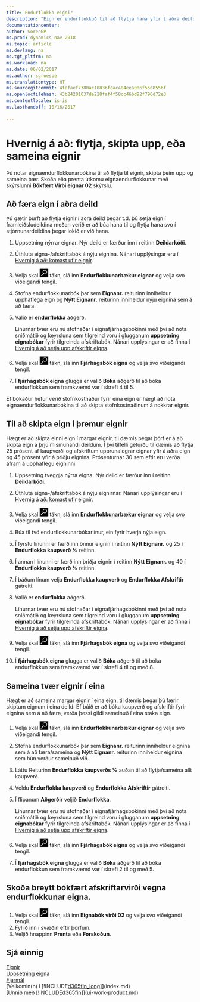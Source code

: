 ```yaml
---
title: Endurflokka eignir
description: "Eign er endurflokkuð til að flytja hana yfir í aðra deild, skipta henni upp eða sameina hana öðrum eignum."
documentationcenter: 
author: SorenGP
ms.prod: dynamics-nav-2018
ms.topic: article
ms.devlang: na
ms.tgt_pltfrm: na
ms.workload: na
ms.date: 06/02/2017
ms.author: sgroespe
ms.translationtype: HT
ms.sourcegitcommit: 4fefaef7380ac10836fcac404eea006f55d8556f
ms.openlocfilehash: 43b24201037de228faf4f58cc46bd92f796d72e3
ms.contentlocale: is-is
ms.lasthandoff: 10/16/2017

---
```

# <a name="how-to-transfer-split-or-combine-fixed-assets"></a>Hvernig á að: flytja, skipta upp, eða sameina eignir
Þú notar eignaendurflokkunarbókina til að flytja til eignir, skipta þeim upp og sameina þær. Skoða eða prenta útkomu eignaendurflokkunar með skýrslunni **Bókfært Virði eignar 02** skýrslu.

## <a name="to-transfer-a-fixed-asset-to-a-different-department"></a>Að færa eign í aðra deild
Þú gætir þurft að flytja eignir í aðra deild þegar t.d. þú setja eign í framleiðsludeildina meðan verið er að búa hana til og flytja hana svo í stjórnunardeildina þegar lokið er við hana.  

1. Uppsetning nýrrar eignar. Nýr deild er færður inn í reitinn **Deildarkóði**.
2. Úthluta eigna-/afskriftabók á nýju eignina. Nánari upplýsingar eru í [Hvernig á að: komast ufir eignir](fa-how-acquire.md).
3. Velja skal ![Leit að síðu eða skýrslu](media/ui-search/search_small.png "Leit að síðu eða skýrslu táknið") tákn, slá inn **Endurflokkunarbækur eignar** og velja svo viðeigandi tengil.
4. Stofna endurflokkunarbók þar sem **Eignanr.** reiturinn inniheldur upphaflega eign og **Nýtt Eignanr.** reiturinn inniheldur nýju eignina sem á að færa.  
5. Valið er **endurflokka** aðgerð.

    Línurnar tvær eru nú stofnaðar í eignafjárhagsbókinni með því að nota sniðmátið og keyrsluna sem tilgreind voru í glugganum **uppsetning eignabókar** fyrir tilgreinda afskriftabók. Nánari upplýsingar er að finna í [Hvernig á að setja upp afskriftir eigna](fa-how-setup-depreciation.md).
6. Velja skal ![Leit að síðu eða skýrslu](media/ui-search/search_small.png "Leit að síðu eða skýrslu táknið") tákn, slá inn **Fjárhagsbók eigna** og velja svo viðeigandi tengil.    
7. Í **fjárhagsbók eigna** glugga er valið **Bóka** aðgerð til að bóka endurflokkun sem framkvæmd var í skrefi 4 til 5.

Ef bókaður hefur verið stofnkostnaður fyrir eina eign er hægt að nota eignaendurflokkunarbókina til að skipta stofnkostnaðinum á nokkrar eignir.  

## <a name="to-split-a-fixed-asset-into-three-fixed-assets"></a>Til að skipta eign í þremur eignir
Hægt er að skipta einni eign í margar eignir, til dæmis þegar þörf er á að skipta eign á þrjú mismunandi deildum. Í því tilfelli geturðu til dæmis að flytja 25 prósent af kaupverði og afskriftum upprunalegrar eignar yfir á aðra eign og 45 prósent yfir á þriðju eignina. Prósenturnar 30 sem eftir eru verða áfram á upphaflegu eigninni.

1. Uppsetning tveggja nýrra eigna. Nýr deild er færður inn í reitinn **Deildarkóði**.
2. Úthluta eigna-/afskriftabók á nýju eignirnar. Nánari upplýsingar eru í [Hvernig á að: komast ufir eignir](fa-how-acquire.md).
3. Velja skal ![Leit að síðu eða skýrslu](media/ui-search/search_small.png "Leit að síðu eða skýrslu táknið") tákn, slá inn **Endurflokkunarbækur eignar** og velja svo viðeigandi tengil.
4. Búa til tvö endurflokkunarbókarlínur, ein fyrir hverja nýja eign.
5. Í fyrstu línunni er færð inn önnur eignin í reitinn **Nýtt Eignanr.** og 25 í **Endurflokka kaupverð %** reitinn.
6. Í annarri línunni er færð inn þriðja eignin í reitinn **Nýtt Eignanr.** og 40 í **Endurflokka kaupverð %** reitinn.
7. Í báðum línum velja **Endurflokka kaupverð** og **Endurflokka Afskriftir** gátreiti.   
8. Valið er **endurflokka** aðgerð.

    Línurnar tvær eru nú stofnaðar í eignafjárhagsbókinni með því að nota sniðmátið og keyrsluna sem tilgreind voru í glugganum **uppsetning eignabókar** fyrir tilgreinda afskriftabók. Nánari upplýsingar er að finna í [Hvernig á að setja upp afskriftir eigna](fa-how-setup-depreciation.md).    
9. Velja skal ![Leit að síðu eða skýrslu](media/ui-search/search_small.png "Leit að síðu eða skýrslu táknið") tákn, slá inn **Fjárhagsbók eigna** og velja svo viðeigandi tengil.
10. Í **fjárhagsbók eigna** glugga er valið **Bóka** aðgerð til að bóka endurflokkun sem framkvæmd var í skrefi 4 til og með 8.

## <a name="to-combine-two-fixed-assets-into-one"></a>Sameina tvær eignir í eina
Hægt er að sameina margar eignir í eina eign, til dæmis þegar þú færir skiptum eignum í eina deild. Ef búið er að bóka kaupverð og afskriftir fyrir eignina sem á að færa, verða þessi gildi sameinuð í eina staka eign.

1. Velja skal ![Leit að síðu eða skýrslu](media/ui-search/search_small.png "Leit að síðu eða skýrslu táknið") tákn, slá inn **Endurflokkunarbækur eignar** og velja svo viðeigandi tengil.
2. Stofna endurflokkunarbók þar sem **Eignanr.** reiturinn inniheldur eignina sem á að færa/sameina og **Nýtt Eignanr.** reiturinn inniheldur eignina sem hún verður sameinuð við.
3. Láttu Reiturinn **Endurflokka kaupverðs %** auðan til að flytja/sameina allt kaupverð.    
4. Veldu **Endurflokka kaupverð** og **Endurflokka Afskriftir** gátreiti.
5. Í flipanum **Aðgerðir** veljið **Endurflokka**.

    Línurnar tvær eru nú stofnaðar í eignafjárhagsbókinni með því að nota sniðmátið og keyrsluna sem tilgreind voru í glugganum **uppsetning eignabókar** fyrir tilgreinda afskriftabók. Nánari upplýsingar er að finna í [Hvernig á að setja upp afskriftir eigna](fa-how-setup-depreciation.md).   
6. Velja skal ![Leit að síðu eða skýrslu](media/ui-search/search_small.png "Leit að síðu eða skýrslu táknið") tákn, slá inn **Fjárhagsbók eigna** og velja svo viðeigandi tengil.
7. Í **fjárhagsbók eigna** glugga er valið **Bóka** aðgerð til að bóka endurflokkun sem framkvæmd var í skrefi 2 til og með 5.

## <a name="to-view-changed-depreciation-book-values-due-to-fixed-asset-reclassification"></a>Skoða breytt bókfært afskriftarvirði vegna endurflokkunar eigna.
1. Velja skal ![Leit að síðu eða skýrslu](media/ui-search/search_small.png "Leit að síðu eða skýrslu táknið") tákn, slá inn **Eignabók virði 02** og velja svo viðeigandi tengil.
2. Fyllið inn í svæðin eftir þörfum.
3. Veljið hnappinn **Prenta** eða **Forskoðun**.  

## <a name="see-also"></a>Sjá einnig
[Eignir](fa-manage.md)  
[Uppsetning eigna](fa-setup.md)  
[Fjármál](finance.md)  
[Velkomin(n) í [!INCLUDE[d365fin_long](includes/d365fin_long_md.md)]](index.md)  
[Unnið með [!INCLUDE[d365fin](includes/d365fin_md.md)]](ui-work-product.md)

